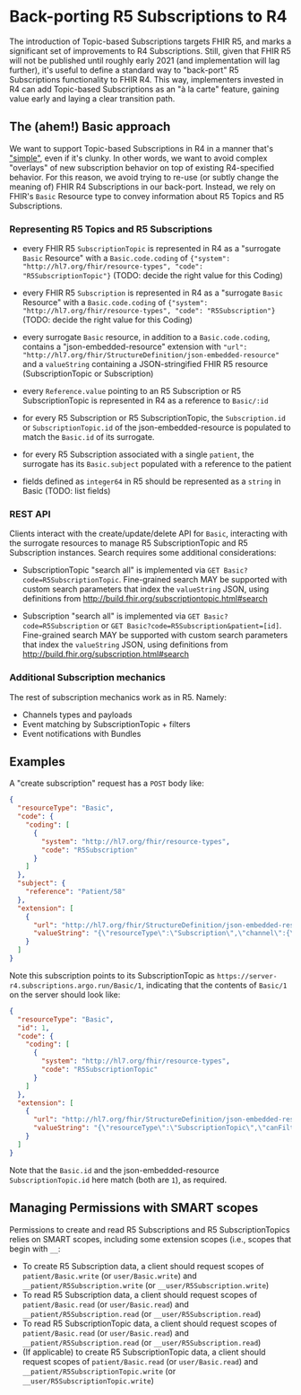 # Back-porting R5 Subscriptions to R4

The introduction of Topic-based Subscriptions targets FHIR R5, and marks a significant set of improvements to R4 Subscriptions.  Still, given that FHIR R5 will not be published until roughly early 2021 (and implementation will lag further), it's useful to define a standard way to "back-port" R5 Subscriptions functionality to FHIR R4.  This way, implementers invested in R4 can add Topic-based Subscriptions as an "à la carte" feature, gaining value early and laying a clear transition path.

## The (ahem!) Basic approach

We want to support Topic-based Subscriptions in R4 in a manner that's ["simple"](https://www.infoq.com/presentations/Simple-Made-Easy/), even if it's clunky. In other words, we want to avoid complex "overlays" of new subscription behavior on top of existing R4-specified behavior.  For this reason, we avoid trying to re-use (or subtly change the meaning of) FHIR R4 Subscriptions in our back-port. Instead, we rely on FHIR's `Basic` Resource type to convey information about R5 Topics and R5 Subscriptions.

### Representing R5 Topics and R5 Subscriptions

* every FHIR R5 `SubscriptionTopic` is represented in R4 as a "surrogate `Basic` Resource" with a `Basic.code.coding` of `{"system": "http://hl7.org/fhir/resource-types", "code": "R5SubscriptionTopic"}` (TODO: decide the right value for this Coding)

* every FHIR R5 `Subscription` is represented in R4 as a "surrogate `Basic` Resource" with a `Basic.code.coding` of `{"system": "http://hl7.org/fhir/resource-types", "code": "R5Subscription"}` (TODO: decide the right value for this Coding)

* every surrogate `Basic` resource, in addition to a `Basic.code.coding`, contains a "json-embedded-resource" extension with `"url": "http://hl7.org/fhir/StructureDefinition/json-embedded-resource"` and a `valueString` containing a JSON-stringified FHIR R5 resource (SubscriptionTopic or Subscription)

* every `Reference.value` pointing to an R5 Subscription or R5 SubscriptionTopic is represented in R4 as a reference to `Basic/:id`

* for every R5 Subscription or R5 SubscriptionTopic, the `Subscription.id` or `SubscriptionTopic.id` of the json-embedded-resource is populated to match the `Basic.id` of its surrogate.

* for every R5 Subscription associated with a single `patient`, the surrogate has its `Basic.subject` populated with a reference to the patient

* fields defined as `integer64` in R5 should be represented as a `string` in Basic (TODO: list fields)

### REST API

Clients interact with the create/update/delete API for `Basic`, interacting with the surrogate resources to manage R5 SubscriptionTopic and R5 Subscription instances. Search requires some additional considerations:

* SubscriptionTopic "search all" is implemented via `GET Basic?code=R5SubscriptionTopic`. Fine-grained search MAY be supported with custom search parameters that index the `valueString` JSON, using definitions from http://build.fhir.org/subscriptiontopic.html#search

* Subscription "search all" is implemented via `GET Basic?code=R5Subscription` or `GET Basic?code=R5Subscription&patient=[id]`. Fine-grained search MAY be supported with custom search parameters that index the `valueString` JSON, using definitions from http://build.fhir.org/subscription.html#search

### Additional Subscription mechanics

The rest of subscription mechanics work as in R5. Namely:

* Channels types and payloads
* Event matching by SubscriptionTopic + filters
* Event notifications with Bundles


## Examples

A "create subscription" request has a `POST` body like:

```json
{
  "resourceType": "Basic",
  "code": {
    "coding": [
      {
        "system": "http://hl7.org/fhir/resource-types",
        "code": "R5Subscription"
      }
    ]
  },
  "subject": {
    "reference": "Patient/58"
  },
  "extension": [
    {
      "url": "http://hl7.org/fhir/StructureDefinition/json-embedded-resource",
      "valueString": "{\"resourceType\":\"Subscription\",\"channel\":{\"endpoint\":\"https://client.subscriptions.argo.run/Endpoints/b962286c-d1c6-4b13-a409-8df2a7208fb8\",\"header\":[],\"heartbeatPeriod\":60,\"payload\":{\"content\":\"id-only\",\"contentType\":\"application/fhir+json\"},\"type\":{\"coding\":[{\"code\":\"rest-hook\",\"display\":\"Rest Hook\",\"system\":\"http://terminology.hl7.org/CodeSystem/subscription-channel-type\",\"userSelected\":false}],\"text\":\"REST Hook\"}},\"end\":\"2019-09-20T15:21:28.427Z\",\"eventCount\":0,\"filterBy\":[{\"matchType\":\"=\",\"name\":\"patient\",\"value\":\"Patient/58\"}],\"reason\":\"Client Testing\",\"status\":\"requested\",\"topic\":{\"reference\":\"https://server-r4.subscriptions.argo.run/Basic/1\"}}"
    }
  ]
}
```

Note this subscription points to its SubscriptionTopic as `https://server-r4.subscriptions.argo.run/Basic/1`, indicating that the contents of `Basic/1` on the server should look like:

```json
{
  "resourceType": "Basic",
  "id": 1,
  "code": {
    "coding": [
      {
        "system": "http://hl7.org/fhir/resource-types",
        "code": "R5SubscriptionTopic"
      }
    ]
  },
  "extension": [
    {
      "url": "http://hl7.org/fhir/StructureDefinition/json-embedded-resource",
      "valueString": "{\"resourceType\":\"SubscriptionTopic\",\"canFilterBy\":[{\"documentation\":\"Exact match to a patient resource (reference)\",\"matchType\":[\"=\",\"in\",\"not-in\"],\"name\":\"patient\"}],\"date\":\"2019-08-01\",\"description\":\"Admission Subscription Topic for testing framework and behavior\",\"experimental\":true,\"resourceTrigger\":{\"description\":\"Beginning of a clinical encounter\",\"fhirPathCriteria\":\"%previous.status!='in-progress' and %current.status='in-progress'\",\"queryCriteria\":{\"current\":\"status:in-progress\",\"previous\":\"status:not=in-progress\",\"requireBoth\":true},\"resourceType\":[\"Encounter\"]},\"status\":\"draft\",\"title\":\"admission\",\"url\":\"http://argonautproject.org/subscription-ig/SubscriptionTopic/admission\",\"version\":\"0.4\",\"id\":\"1\"}"
    }
  ]
}
```

Note that the `Basic.id` and the json-embedded-resource `SubscriptionTopic.id` here match (both are `1`), as required.

## Managing Permissions with SMART scopes

Permissions to create and read R5 Subscriptions and R5 SubscriptionTopics relies on SMART scopes, including some extension scopes (i.e., scopes that begin with `__`:

* To create R5 Subscription data, a client should request scopes of `patient/Basic.write` (or `user/Basic.write`) and `__patient/R5Subscription.write` (or `__user/R5Subscription.write`)
* To read R5 Subscription data, a client should request scopes of `patient/Basic.read` (or `user/Basic.read`) and `__patient/R5Subscription.read` (or `__user/R5Subscription.read`)
* To read R5 SubscriptionTopic data, a client should request scopes of `patient/Basic.read` (or `user/Basic.read`) and `__patient/R5Subscription.read` (or `__user/R5Subscription.read`)
* (If applicable) to create R5 SubscriptionTopic data, a client should request scopes of `patient/Basic.read` (or `user/Basic.read`) and `__patient/R5SubscriptionTopic.write` (or `__user/R5SubscriptionTopic.write`)
